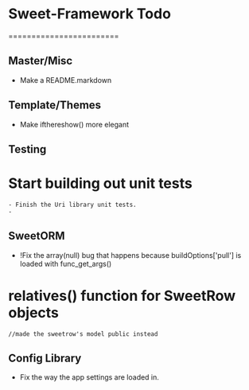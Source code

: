 # Sweet-Framework Todo #
========================


Master/Misc
-----------
- Make a README.markdown


Template/Themes
---------------
- Make ifthereshow() more elegant


Testing
-------
# Start building out unit tests
	- Finish the Uri library unit tests.
	- 


SweetORM
--------
- !Fix the array(null) bug that happens because buildOptions['pull'] is loaded with func_get_args()

# relatives() function for SweetRow objects
	//made the sweetrow's model public instead

Config Library
--------------
- Fix the way the app settings are loaded in.